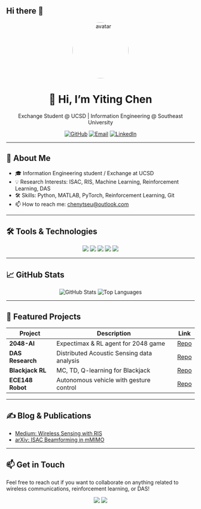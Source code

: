 ## Hi there 👋
<!-- 顶部头像与简介 -->
<div align="center">
  <img src="https://your-avatar-url.png" width="150" alt="avatar" style="border-radius:50%;" />
  <h1>👋 Hi, I’m Yiting Chen</h1>
  <p>Exchange Student @ UCSD | Information Engineering @ Southeast University</p>

  <!-- 社交图标 -->
  <a href="https://github.com/LimboMeow"><img src="https://img.shields.io/badge/GitHub-100000?logo=github&logoColor=white" alt="GitHub" /></a>
  <a href="mailto:chenytseu@outlook.com"><img src="https://img.shields.io/badge/Email-D14836?logo=gmail&logoColor=white" alt="Email" /></a>
  <a href="https://www.linkedin.com/in/yiting9/"><img src="https://img.shields.io/badge/LinkedIn-0A66C2?logo=linkedin&logoColor=white" alt="LinkedIn" /></a>
</div>

---

## 🌟 About Me
- 🎓 Information Engineering student / Exchange at UCSD  
- 💡 Research Interests: ISAC, RIS, Machine Learning, Reinforcement Learning, DAS  
- 🛠️ Skills: Python, MATLAB, PyTorch, Reinforcement Learning, Git  
- 📫 How to reach me: chenytseu@outlook.com  

---

## 🛠️ Tools & Technologies

<div align="center">
  <img src="https://img.shields.io/badge/Python-3776AB?logo=python&logoColor=white" />
  <img src="https://img.shields.io/badge/MATLAB-0076A8?logo=matlab&logoColor=white" />
  <img src="https://img.shields.io/badge/PyTorch-EE4C2C?logo=pytorch&logoColor=white" />
  <img src="https://img.shields.io/badge/Git-F05032?logo=git&logoColor=white" />
  <img src="https://img.shields.io/badge/LaTeX-008080?logo=latex&logoColor=white" />
</div>

---

## 📈 GitHub Stats

<div align="center">
  <img src="https://github-readme-stats.vercel.app/api?username=your-username&show_icons=true&theme=dark&count_private=true" alt="GitHub Stats" />
  <img src="https://github-readme-stats.vercel.app/api/top-langs/?username=your-username&layout=compact&theme=dark" alt="Top Languages" />
</div>

---

## 🚀 Featured Projects

| Project | Description | Link |
| --- | --- | --- |
| **2048-AI** | Expectimax & RL agent for 2048 game | [Repo](https://github.com/your-username/2048-AI) |
| **DAS Research** | Distributed Acoustic Sensing data analysis | [Repo](https://github.com/your-username/das-research) |
| **Blackjack RL** | MC, TD, Q-learning for Blackjack | [Repo](https://github.com/your-username/blackjack-rl) |
| **ECE148 Robot** | Autonomous vehicle with gesture control | [Repo](https://github.com/your-username/ece148-robot) |

---

## ✍️ Blog & Publications

- [Medium: Wireless Sensing with RIS](https://medium.com/@your-username/…)  
- [arXiv: ISAC Beamforming in mMIMO](https://arxiv.org/abs/…)  

---

## 📫 Get in Touch

Feel free to reach out if you want to collaborate on anything related to wireless communications, reinforcement learning, or DAS!

<div align="center">
  <a href="mailto:your.email@example.com"><img src="https://img.shields.io/badge/Email-D14836?logo=gmail&logoColor=white" /></a>
  <a href="https://linkedin.com/in/your-linkedin"><img src="https://img.shields.io/badge/LinkedIn-0A66C2?logo=linkedin&logoColor=white" /></a>
</div>
